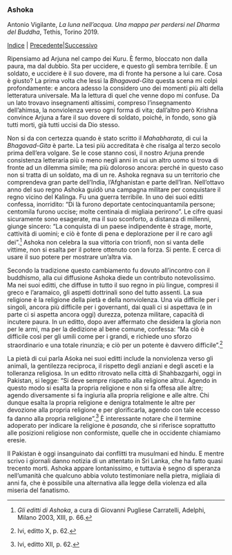 <link rel="stylesheet" href="../assets/style.css">

### Ashoka

Antonio Vigilante, _La luna nell’acqua. Una mappa per perdersi nel Dharma del Buddha_, Tethis, Torino 2019.

[Indice](index.md) | [Precedente](veicoli.md)|[Successivo](la-vertigine.md)

Ripensiamo ad Arjuna nel campo dei Kuru. È fermo, bloccato non dalla paura, ma dal dubbio. Sta per uccidere, e questo gli sembra terribile. È un soldato, e uccidere è il suo dovere, ma di fronte ha persone a lui care. Cosa è giusto? La prima volta che lessi la _Bhagavad-Gita_ questa scena mi colpì profondamente: e ancora adesso la considero uno dei momenti più alti della letteratura universale. Ma la lettura di quel che venne dopo mi confuse. Da un lato trovavo insegnamenti altissimi, compreso l’insegnamento dell’ahimsa, la nonviolenza verso ogni forma di vita; dall’altro però Krishna convince Arjuna a fare il suo dovere di soldato, poiché, in fondo, sono già tutti morti, già tutti uccisi da Dio stesso.

Non si da con certezza quando è stato scritto il _Mahabharata_, di cui la _Bhagavad-Gita_ è parte. La tesi più accreditata è che risalga al terzo secolo prima dell’era volgare. Se le cose stanno così, il nostro Arjuna prende consistenza letteraria più o meno negli anni in cui un altro uomo si trova di fronte ad un dilemma simile; ma più doloroso ancora: perché in questo caso non si tratta di un soldato, ma di un re. Ashoka regnava su un territorio che comprendeva gran parte dell’India, l’Afghanistan e parte dell’Iran. Nell’ottavo anno del suo regno Ashoka guidò una campagna militare per conquistare il regno vicino del Kalinga. Fu una guerra terribile. In uno dei suoi editti confessa, inorridito: “Di là furono deportate centocinquantamila persone; centomila furono uccise; molte centinaia di migliaia perirono”. Le cifre quasi sicuramente sono esagerate, ma il suo sconforto, a distanza di millenni, giunge sincero: “La conquista di un paese indipendente è strage, morte, cattività di uomini; e ciò è fonte di pena e deplorazione per il re caro agli dei”.[^62] Ashoka non celebra la sua vittoria con trionfi, non si vanta delle vittime, non si esalta per il potere ottenuto con la forza. Si pente. E cerca di usare il suo potere per mostrare un’altra via.

Secondo la tradizione questo cambiamento fu dovuto all’incontro con il buddhismo, alla cui diffusione Ashoka diede un contributo notevolissimo. Ma nei suoi editti, che diffuse in tutto il suo regno in più lingue, compresi il greco e l’aramaico, gli aspetti dottrinali sono del tutto assenti. La sua religione è la religione della pietà e della nonviolenza. Una via difficile per i singoli, ancora più difficile per i governanti, dai quali ci si aspettava (e in parte ci si aspetta ancora oggi) durezza, potenza militare, capacità di incutere paura. In un editto, dopo aver affermato che desidera la gloria non per le armi, ma per la dedizione al bene comune, confessa: “Ma ciò è difficile così per gli umili come per i grandi, e richiede uno sforzo straordinario e una totale rinunzia; e ciò per un potente è davvero difficile”.[^63]

La pietà di cui parla Aśoka nei suoi editti include la nonviolenza verso gli animali, la gentilezza reciproca, il rispetto degli anziani e degli asceti e la tolleranza religiosa. In un editto ritrovato nella città di Shahbazgarhi, oggi in Pakistan, si legge: “Si deve sempre rispetto alla religione altrui. Agendo in questo modo si esalta la propria religione e non si fa offesa alle altre; agendo diversamente si fa ingiuria alla propria religione e alle altre. Chi dunque esalta la propria religione e denigra totalmente le altre per devozione alla propria religione e per glorificarla, agendo con tale eccesso fa danno alla propria religione”.[^64] È interessante notare che il termine adoperato per indicare la religione è _pasanda_, che si riferisce soprattutto alle posizioni religiose non conformiste, quelle che in occidente chiamiamo eresie.

Il Pakistan è oggi insanguinato dai conflitti tra musulmani ed hindu. E mentre scrivo i giornali danno notizia di un attentato in Sri Lanka, che ha fatto quasi trecento morti. Ashoka appare lontanissimo, e tuttavia è segno di speranza nell’umanità che qualcuno abbia voluto testimoniare nella pietra, migliaia di anni fa, che è possibile una alternativa alla legge della violenza ed alla miseria del fanatismo.

[^62]: *Gli editti di Ashoka*, a cura di Giovanni Pugliese Carratelli, Adelphi, Milano 2003, XIII, p. 66.  
[^63]: Ivi, editto X, p. 62. 
[^64]:  Ivi, editto XII, p. 62.